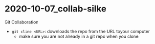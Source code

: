 # 2020-10-07_collab-silke
Git Collaboration

- `git cline <URL>`: downloads the repo from the URL toyour computer
	- make sure you are not already in a git repo when you clone 
